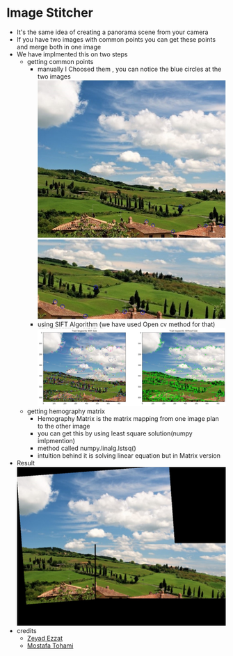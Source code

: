  # Image Stitcher
 

 - It's the same idea of creating a panorama scene from your camera 
 - If you have two images with common points you can get these points and merge both in one image 
 - We have implmented this on two steps 
	 - getting common points 
		 - manually I Choosed them , you can notice the blue circles at the two images![](images/first%20image.jpg) ![](images/second%20image.jpg)
		 - using SIFT Algorithm (we have used Open cv method for that)![](images/Keypoint%20detection.jpg)
	 - getting hemography matrix 
		 - Hemography Matrix is the matrix mapping from one image plan to  the other image
		 - you can get this by using least square solution(numpy imlpmention)
		 - method called numpy.linalg.lstsq()
		 - intuition behind it is solving linear equation but in Matrix version
 - Result ![](images/panorama.jpg)
 - credits
	- [Zeyad Ezzat](https://github.com/zeyad3ezzat)
	- [Mostafa Tohami](https://github.com/tohamybasha)
